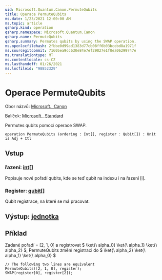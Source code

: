 ```yaml
---
uid: Microsoft.Quantum.Canon.PermuteQubits
title: Operace PermuteQubits
ms.date: 1/23/2021 12:00:00 AM
ms.topic: article
qsharp.kind: operation
qsharp.namespace: Microsoft.Quantum.Canon
qsharp.name: PermuteQubits
qsharp.summary: Permutes qubits by using the SWAP operation.
ms.openlocfilehash: 2fbbe0d99ad1383d77cb08ff6b03bcebd8a1971f
ms.sourcegitcommit: 71605ea9cc630e84e7ef29027e1f0ea06299747e
ms.translationtype: MT
ms.contentlocale: cs-CZ
ms.lasthandoff: 01/26/2021
ms.locfileid: "98852329"
---
```

# <a name="permutequbits-operation"></a>Operace PermuteQubits

Obor názvů: [Microsoft.. Canon](xref:Microsoft.Quantum.Canon)

Balíček: [Microsoft.. Standard](https://nuget.org/packages/Microsoft.Quantum.Standard)


Permutes qubits pomocí operace SWAP.

```qsharp
operation PermuteQubits (ordering : Int[], register : Qubit[]) : Unit is Adj + Ctl
```


## <a name="input"></a>Vstup

### <a name="ordering--int"></a>řazení: [int](xref:microsoft.quantum.lang-ref.int)[]

Popisuje nové pořadí qubits, kde se teď qubit na indexu i na řazení [i].


### <a name="register--qubit"></a>Register: [qubit](xref:microsoft.quantum.lang-ref.qubit)[]

Qubit registrace, na které se má pracovat.



## <a name="output--unit"></a>Výstup: [jednotka](xref:microsoft.quantum.lang-ref.unit)



## <a name="example"></a>Příklad

Zadané pořadí = [2, 1, 0] a registrovat $ \ket{\ alpha_0} \ket{\ alpha_1} \ket{\ alpha_2} $, PermuteQubits změní registraci do $ \ket{\ alpha_2} \ket{\ alpha_1} \ket{\ alpha_0} $

```qsharp
// The following two lines are equivalent
PermuteQubits([2, 1, 0], register);
SWAP(register[0], register[2]);
```
